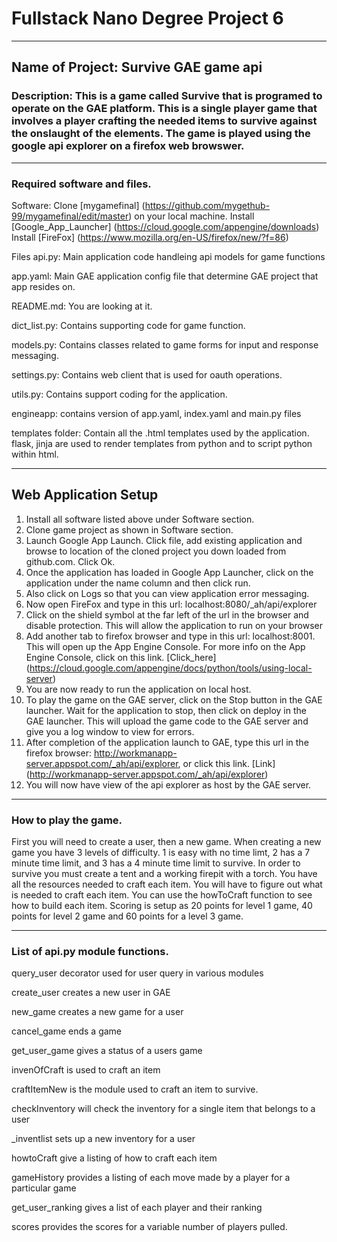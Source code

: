 # Fullstack Nano Degree Project 6

****

## Name of Project: Survive GAE game api

### Description: This is a game called Survive that is programed to operate on the GAE platform. This is a single player game that involves a player crafting the needed items to survive against the onslaught of the elements. The game is played using the google api explorer on a firefox web browswer.
***

### Required software and files.

Software:
Clone [mygamefinal] (https://github.com/mygethub-99/mygamefinal/edit/master) on your local machine.
Install [Google_App_Launcher] (https://cloud.google.com/appengine/downloads)
Install [FireFox] (https://www.mozilla.org/en-US/firefox/new/?f=86)

Files
api.py: Main application code handleing api models for game functions

app.yaml: Main GAE application config file that determine GAE project that app resides on.

README.md: You are looking at it.

dict_list.py: Contains supporting code for game function.

models.py: Contains classes related to game forms for input and response messaging.

settings.py: Contains web client that is used for oauth operations.

utils.py: Contains support coding for the application.

engineapp: contains version of app.yaml, index.yaml and main.py files

templates folder: Contain all the .html templates used by the application. flask, jinja are used to render templates from python and to script python within html.
***
## Web Application Setup
 1. Install all software listed above under Software section.
 2. Clone game project as shown in Software section.  
 3. Launch Google App Launch. Click file, add existing application and browse to location of the cloned project you down loaded from github.com. Click Ok. 
 4. Once the application has loaded in Google App Launcher, click on the application under the name column and then click run.
 5. Also click on Logs so that you can view application error messaging.
 6. Now open FireFox and type in this url: localhost:8080/_ah/api/explorer 
 7. Click on the shield symbol at the far left of the url in the browser and disable protection. This will allow the application to run on your browser
 8. Add another tab to firefox browser and type in this url: localhost:8001. This will open up the App Engine Console. For more info on the App Engine Console, click on this link. [Click_here] (https://cloud.google.com/appengine/docs/python/tools/using-local-server)
 9. You are now ready to run the application on local host.
 10. To play the game on the GAE server, click on the Stop button in the GAE launcher. Wait for the application to stop, then click on deploy in the GAE launcher. This will upload the game code to the GAE server and give you a log window to view for errors.
 11. After completion of the application launch to GAE, type this url in the firefox browser: http://workmanapp-server.appspot.com/_ah/api/explorer, or click this link. [Link] (http://workmanapp-server.appspot.com/_ah/api/explorer)
 12. You will now have view of the api explorer as host by the GAE server.

***
### How to play the game.
First you will need to create a user, then a new game. When creating a new game you have 3 levels of difficulty. 1 is easy with no time limt, 2 has a 7 minute time limit, and 3 has a 4 minute time limit to survive.
In order to survive you must create a tent and a working firepit with a torch. You have all the resources needed to craft each item. You will have to figure out what is needed to craft each item. You can use the howToCraft function to see how to build each item.
Scoring is setup as 20 points for level 1 game, 40 points for level 2 game and 60 points for a level 3 game.
***
### List of api.py module functions.

query_user decorator used for user query in various modules

create_user creates a new user in GAE

new_game creates a new game for a user

cancel_game ends a game

get_user_game gives a status of a users game

invenOfCraft is used to craft an item

craftItemNew is the module used to craft an item to survive.

checkInventory will check the inventory for a single item that belongs to a user

_inventlist sets up a new inventory for a user

howtoCraft give a listing of how to craft each item

gameHistory provides a listing of each move made by a player for a particular game

get_user_ranking gives a list of each player and their ranking

scores provides the scores for a variable number of players pulled.


